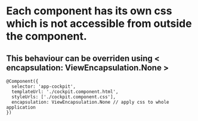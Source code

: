 # Each component has its own css which is not accessible from outside the component.
## This behaviour can be overriden using < encapsulation: ViewEncapsulation.None >
```
@Component({
  selector: 'app-cockpit',
  templateUrl: './cockpit.component.html',
  styleUrls: ['./cockpit.component.css'],
  encapsulation: ViewEncapsulation.None // apply css to whole application
})
```
